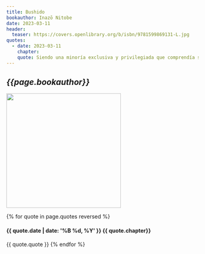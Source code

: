 ```yaml
---
title: Bushido
bookauthor: Inazō Nitobe
date: 2023-03-11
header:
  teaser: https://covers.openlibrary.org/b/isbn/9781599869131-L.jpg
quotes:
  - date: 2023-03-11
    chapter: 
    quote: Siendo una minoría exclusiva y privilegiada que comprendía solo el 5 por ciento de la población, los samuráis promovieron la Restauración Meiji (1868), que sustituyó su autoridad militar por la imperial. Las diferencias de clase se eliminaron, pero los antiguos samuráis permanecieron a la vanguardia de la modernización de Japón, y algunos aspectos de su legado se conservaron o reinventaron en la creación de una nueva identidad nacional.
---
```

## *{{page.bookauthor}}*

<img width="300" src="{{ page.header.teaser }}"/>

{% for quote in page.quotes reversed %}
#### {{ quote.date | date: '%B %d, %Y' }} {{ quote.chapter}}
{{ quote.quote }}
{% endfor %}
